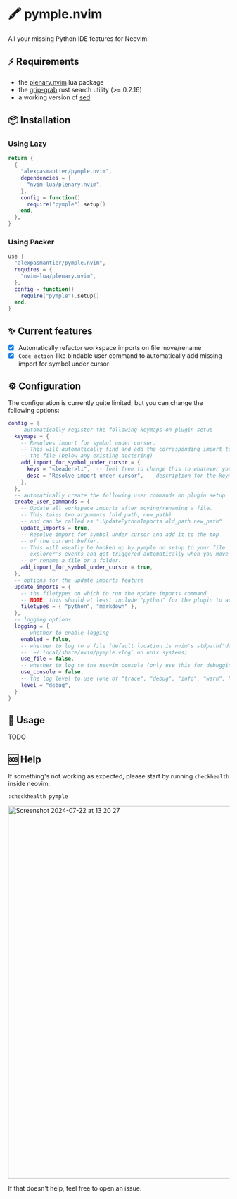 # 🖍️ pymple.nvim
All your missing Python IDE features for Neovim.

## ⚡️ Requirements
- the [plenary.nvim](https://github.com/nvim-lua/plenary.nvim) lua package
- the [grip-grab](https://github.com/alexpasmantier/grip-grab) rust search utility (>= 0.2.16)
- a working version of [sed](https://www.gnu.org/software/sed/)

## 📦 Installation
### Using Lazy
```lua
return {
  {
    "alexpasmantier/pymple.nvim",
    dependencies = {
      "nvim-lua/plenary.nvim",
    },
    config = function()
      require("pymple").setup()
    end,
  },
}
```
### Using Packer
```lua
use {
  "alexpasmantier/pymple.nvim",
  requires = {
    "nvim-lua/plenary.nvim",
  },
  config = function()
    require("pymple").setup()
  end,
}
```

## ✨ Current features
- [x] Automatically refactor workspace imports on file move/rename
- [x] `Code action`-like bindable user command to automatically add missing import for symbol under cursor

## ⚙️ Configuration
The configuration is currently quite limited, but you can change the following options:
```lua
config = {
  -- automatically register the following keymaps on plugin setup
  keymaps = {
    -- Resolves import for symbol under cursor.
    -- This will automatically find and add the corresponding import to the top of
    -- the file (below any existing doctsring)
    add_import_for_symbol_under_cursor = {
      keys = "<leader>li",  -- feel free to change this to whatever you like
      desc = "Resolve import under cursor", -- description for the keymap
    },
  },
  -- automatically create the following user commands on plugin setup
  create_user_commands = {
    -- Update all workspace imports after moving/renaming a file.
    -- This takes two arguments (old_path, new_path)
    -- and can be called as ":UpdatePythonImports old_path new_path"
    update_imports = true,
    -- Resolve import for symbol under cursor and add it to the top
    -- of the current buffer.
    -- This will usually be hooked up by pymple on setup to your file
    -- explorer's events and get triggered automatically when you move
    -- or rename a file or a folder.
    add_import_for_symbol_under_cursor = true,
  },
  -- options for the update imports feature
  update_imports = {
    -- the filetypes on which to run the update imports command
    -- NOTE: this should at least include "python" for the plugin to actually do anything useful
    filetypes = { "python", "markdown" },
  },
  -- logging options
  logging = {
    -- whether to enable logging
    enabled = false,
    -- whether to log to a file (default location is nvim's stdpath("data")/pymple.vlog which is usually
    -- `~/.local/share/nvim/pymple.vlog` on unix systems)
    use_file = false,
    -- whether to log to the neovim console (only use this for debugging as it might quickly ruin your neovim experience)
    use_console = false,
    -- the log level to use (one of "trace", "debug", "info", "warn", "error", "fatal")
    level = "debug",
  }
}
```

## 🚀 Usage
TODO

## 🆘 Help
If something's not working as expected, please start by running `checkhealth` inside neovim:
```vim
:checkhealth pymple
```
<img width="846" alt="Screenshot 2024-07-22 at 13 20 27" src="https://github.com/user-attachments/assets/e9c32971-d679-437d-9d08-114b349569ff">


If that doesn't help, feel free to open an issue.
